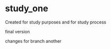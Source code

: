 # study_one
Created for study purposes
and for study process


final version

changes for branch another